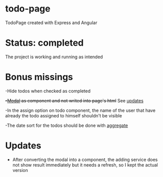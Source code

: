 # todo-page
TodoPage created with Express and Angular

# Status: completed
The project is working and running as intended

# Bonus missings
-Hide todos when checked as completed

~~-[Modal](https://ng-bootstrap.github.io/#/components/modal/examples) as component and not writed into page's html~~ See [updates]()

-In the assign option on todo component, the name of the user that have already the todo assigned to himself shouldn't be visible

-The date sort for the todos should be done with [aggregate](https://www.mongodb.com/docs/manual/aggregation/)

# Updates

- After converting the modal into a component, the adding service does not show result immediately but it needs a refresh, so I kept the actual version 